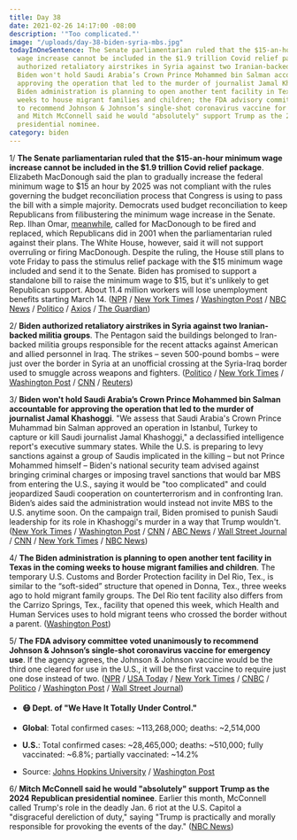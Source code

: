 ```yaml
---
title: Day 38
date: 2021-02-26 14:17:00 -08:00
description: '"Too complicated."'
image: "/uploads/day-38-biden-syria-mbs.jpg"
todayInOneSentence: The Senate parliamentarian ruled that the $15-an-hour minimum
  wage increase cannot be included in the $1.9 trillion Covid relief package; Biden
  authorized retaliatory airstrikes in Syria against two Iranian-backed militia groups;
  Biden won't hold Saudi Arabia’s Crown Prince Mohammed bin Salman accountable for
  approving the operation that led to the murder of journalist Jamal Khashoggi; the
  Biden administration is planning to open another tent facility in Texas in the coming
  weeks to house migrant families and children; the FDA advisory committee voted unanimously
  to recommend Johnson & Johnson’s single-shot coronavirus vaccine for emergency use;
  and Mitch McConnell said he would "absolutely" support Trump as the 2024 Republican
  presidential nominee.
category: biden
---
```


1/ **The Senate parliamentarian ruled that the $15-an-hour minimum wage increase cannot be included in the $1.9 trillion Covid relief package**. Elizabeth MacDonough said the plan to gradually increase the federal minimum wage to $15 an hour by 2025 was not compliant with the rules governing the budget reconciliation process that Congress is using to pass the bill with a simple majority. Democrats used budget reconciliation to keep Republicans from filibustering the minimum wage increase in the Senate. Rep. Ilhan Omar, [meanwhile](https://www.washingtonpost.com/nation/2021/02/26/senate-parliamentarian-minimum-wage-overrule/), called for MacDonough to be fired and replaced, which Republicans did in 2001 when the parliamentarian ruled against their plans. The White House, however, said it will not support overruling or firing MacDonough. Despite the ruling, the House still plans to vote Friday to pass the stimulus relief package with the $15 minimum wage included and send it to the Senate. Biden has promised to support a standalone bill to raise the minimum wage to $15, but it's unlikely to get Republican support. About 11.4 million workers will lose unemployment benefits starting March 14. ([NPR](https://www.npr.org/2021/02/25/970637190/senate-cant-vote-on-15-minimum-wage-parliamentarian-rules) / [New York Times](https://www.nytimes.com/2021/02/25/us/politics/federal-minimum-wage.html) / [Washington Post](https://www.washingtonpost.com/us-policy/2021/02/25/minimum-wage-increase-imperiled-covid-relief-bill-by-senate-officials-ruling/) / [NBC News](https://www.nbcnews.com/politics/congress/senate-ruling-says-democrats-can-t-put-15-minimum-wage-n1258913) / [Politico](https://www.politico.com/news/2021/02/25/minimum-wage-senate-parliamentarian-471688) / [Axios](https://www.axios.com/senate-parliamentarian-minimum-wage-15-relief-e490591a-c668-4be9-af75-5e2408fe8f34.html) / [The Guardian](https://www.theguardian.com/us-news/2021/feb/26/ilhan-omar-minimum-wage-democrats-senate-official))

2/ **Biden authorized retaliatory airstrikes in Syria against two Iranian-backed militia groups**. The Pentagon said the buildings belonged to Iran-backed militia groups responsible for the recent attacks against American and allied personnel in Iraq. The strikes – seven 500-pound bombs – were just over the border in Syria at an unofficial crossing at the Syria-Iraq border used to smuggle across weapons and fighters. ([Politico](https://www.politico.com/news/2021/02/26/biden-ordered-airstrike-iran-rocket-attacks-471752) / [New York Times](https://www.nytimes.com/2021/02/25/us/politics/biden-syria-airstrike-iran.html) / [Washington Post](https://www.washingtonpost.com/national-security/biden-administration-conducts-strike-on-iranian-linked-fighters-in-syria/2021/02/25/7ff2447e-77ca-11eb-ae66-8b9e3c6918a1_story.html) / [CNN](https://www.cnn.com/2021/02/25/politics/us-iraq-iran/index.html) / [Reuters](https://www.reuters.com/article/usa-syria-strike-exclusive-int-idUSKBN2AP337))

3/ **Biden won't hold Saudi Arabia’s Crown Prince Mohammed bin Salman accountable for approving the operation that led to the murder of journalist Jamal Khashoggi**. "We assess that Saudi Arabia's Crown Prince Muhammad bin Salman approved an operation in Istanbul, Turkey to capture or kill Saudi journalist Jamal Khashoggi," a declassified intelligence report's executive summary states. While the U.S. is preparing to levy sanctions against a group of Saudis implicated in the killing – but not Prince Mohammed himself – Biden's national security team advised against bringing criminal charges or imposing travel sanctions that would bar MBS from entering the U.S., saying it would be "too complicated" and could jeopardized Saudi cooperation on counterterrorism and in confronting Iran. Biden’s aides said the administration would instead not invite MBS to the U.S. anytime soon. On the campaign trail, Biden promised to punish Saudi leadership for its role in Khashoggi's murder in a way that Trump wouldn't. ([New York Times](https://www.nytimes.com/2021/02/26/us/politics/biden-mbs-khashoggi.html) / [Washington Post](https://www.washingtonpost.com/national-security/khashoggi-killing-intelligence-report-release-mbs-saudi-arabia/2021/02/26/df5f6e58-7844-11eb-948d-19472e683521_story.html) / [CNN](https://www.cnn.com/2021/02/26/politics/biden-administration-khashoggi-report/index.html) / [ABC News](https://abcnews.go.com/Politics/biden-admin-releases-declassified-intel-report-khashoggi-murder/story?id=76137794) / [Wall Street Journal](https://www.wsj.com/articles/saudi-crown-prince-approved-operation-to-kill-khashoggi-u-s-report-says-11614363492) / [CNN](https://www.cnn.com/2021/02/26/politics/biden-mohammed-bin-salman-jamal-khashoggi/index.html) / [New York Times](https://www.nytimes.com/2021/02/26/us/politics/jamal-khashoggi-killing-cia-report.html) / [NBC News](https://www.nbcnews.com/politics/national-security/u-s-officially-points-finger-saudi-crown-prince-mohammed-bin-n1258987))

4/ **The Biden administration is planning to open another tent facility in Texas in the coming weeks to house migrant families and children**. The temporary U.S. Customs and Border Protection facility in Del Rio, Tex., is similar to the “soft-sided” structure that opened in Donna, Tex., three weeks ago to hold migrant family groups. The Del Rio tent facility also differs from the Carrizo Springs, Tex., facility that opened this week, which Health and Human Services uses to hold migrant teens who crossed the border without a parent. ([Washington Post](https://www.washingtonpost.com/national/immigration-facility-del-rio-texas/2021/02/26/a317bed4-7847-11eb-ae66-8b9e3c6918a1_story.html))

5/ **The FDA advisory committee voted unanimously to recommend Johnson & Johnson’s single-shot coronavirus vaccine for emergency use**. If the agency agrees, the Johnson & Johnson vaccine would be the third one cleared for use in the U.S., it will be the first vaccine to require just one dose instead of two. ([NPR](https://www.npr.org/sections/coronavirus-live-updates/2021/02/26/971866357/fda-panel-votes-for-emergency-use-of-johnson-johnsons-covid-19-vaccine) / [USA Today](https://www.usatoday.com/story/news/health/2021/02/26/johnson-covid-vaccine-advisory-committee-recommend-fda-authorization/6831865002/) / [New York Times](https://www.nytimes.com/2021/02/26/world/FDA-Johnson-and-Johnson-vaccine.html) / [CNBC](https://www.cnbc.com/2021/02/26/johnson-and-johnson-covid-vaccine-fda-panel-recommends-emergency-use.html) / [Politico](https://www.politico.com/news/2021/02/26/fda-johnson-johnson-vaccine-advantages-471766) / [Washington Post](https://www.washingtonpost.com/nation/2021/02/26/coronavirus-covid-live-updates-us/) / [Wall Street Journal](https://www.wsj.com/articles/johnson-and-johnson-covid-19-vaccine-fda-expert-panel-recommendation-11614294002?mod=hp_lead_pos1))

* #### 😷 Dept. of "We Have It Totally Under Control."

* **Global**: Total confirmed cases: \~113,268,000; deaths: \~2,514,000

* **U.S.**: Total confirmed cases: \~28,465,000; deaths: \~510,000; fully vaccinated: \~6.8%; partially vaccinated: \~14.2%

* Source: [Johns Hopkins University](https://coronavirus.jhu.edu/map.html) / [Washington Post](https://www.washingtonpost.com/graphics/2020/health/covid-vaccine-states-distribution-doses/)

6/ **Mitch McConnell said he would "absolutely" support Trump as the 2024 Republican presidential nominee**. Earlier this month, McConnell called Trump's role in the deadly Jan. 6 riot at the U.S. Capitol a "disgraceful dereliction of duty," saying "Trump is practically and morally responsible for provoking the events of the day." ([NBC News](https://www.nbcnews.com/politics/politics-news/mcconnell-says-he-would-absolutely-support-trump-2024-nominee-n1258911))